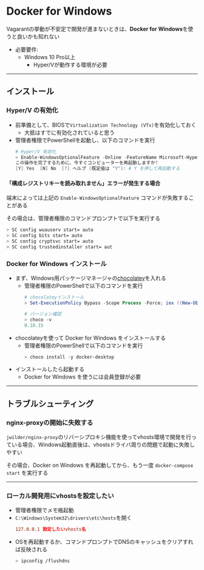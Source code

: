 # Docker for Windows

Vagarantの挙動が不安定で開発が進まないときは、**Docker for Windows**を使うと良いかも知れない

- 必要要件:
    - Windows 10 Pro以上
        - Hyper/Vが動作する環境が必要

***

## インストール

### Hyper/V の有効化
- 前準備として、BIOSで`Virtualization Technology (VTx)`を有効化しておく
    - 大抵はすでに有効化されていると思う
- 管理者権限でPowerShellを起動し、以下のコマンドを実行
    ```powershell
    # Hyper/V 有効化
    > Enable-WindowsOptionalFeature -Online -FeatureName Microsoft-Hyper-V
    この操作を完了するために、今すぐコンピューターを再起動しますか?
    [Y] Yes  [N] No  [?] ヘルプ (既定値は "Y"): # Y を押して再起動する
    ```

#### 「構成レジストリキーを読み取れません」エラーが発生する場合
端末によっては上記の `Enable-WindowsOptionalFeature` コマンドが失敗することがある

その場合は、管理者権限のコマンドプロンプトで以下を実行する

```bash
> SC config wuauserv start= auto
> SC config bits start= auto
> SC config cryptsvc start= auto
> SC config trustedinstaller start= aut
```


### Docker for Windows インストール
- まず、Windows用パッケージマネージャの[chocolatey](https://chocolatey.org/)を入れる
    - 管理者権限のPowerShellで以下のコマンドを実行
        ```powershell
        # chocolateyインストール
        > Set-ExecutionPolicy Bypass -Scope Process -Force; iex ((New-Object System.Net.WebClient).DownloadString('https://chocolatey.org/install.ps1'))

        # バージョン確認
        > choco -v
        0.10.15
        ```
- chocolateyを使って Docker for Windows をインストールする
    - 管理者権限のPowerShellで以下のコマンドを実行
        ```powershell
        > choco install -y docker-desktop
        ```
- インストールしたら起動する
    - Docker for Windows を使うには会員登録が必要

***

## トラブルシューティング

### nginx-proxyの開始に失敗する
`jwilder/nginx-proxy`のリバーシプロキシ機能を使ってvhosts環境で開発を行っている場合、Windows起動直後は、vhostsドライバ周りの問題で起動に失敗しやすい

その場合、Docker on Windows を再起動してから、もう一度 `docker-compose start` を実行する

---

### ローカル開発用にvhostsを設定したい
- 管理者権限でメモ帳起動
- `C:\Windows\System32\drivers\etc\hosts`を開く
    ```conf
    127.0.0.1 設定したいvhosts名
    ```
- OSを再起動するか、コマンドプロンプトでDNSのキャッシュをクリアすれば反映される
    ```bash
    > ipconfig /flushdns
    ```
